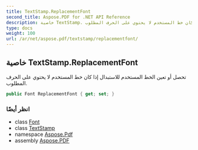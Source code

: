 ```yaml
---
title: TextStamp.ReplacementFont
second_title: Aspose.PDF for .NET API Reference
description: خاصية TextStamp. تحصل أو تعين الخط المستخدم للاستبدال إذا كان خط المستخدم لا يحتوي على الحرف المطلوب
type: docs
weight: 100
url: /ar/net/aspose.pdf/textstamp/replacementfont/
---
```

## خاصية TextStamp.ReplacementFont

تحصل أو تعين الخط المستخدم للاستبدال إذا كان خط المستخدم لا يحتوي على الحرف المطلوب.

```csharp
public Font ReplacementFont { get; set; }
```

### انظر أيضًا

* class [Font](../../../aspose.pdf.text/font/)
* class [TextStamp](../)
* namespace [Aspose.Pdf](../../../aspose.pdf/)
* assembly [Aspose.PDF](../../../)